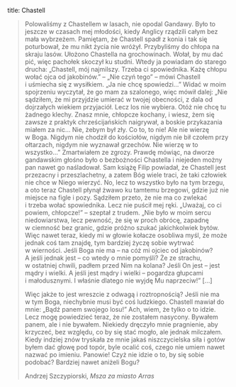title: Chastell

> Polowaliśmy z Chastellem w lasach, nie opodal Gandawy. Było to jeszcze w czasach mej młodości, kiedy Anglicy rządzili całym bez mała wybrzeżem. Pamiętam, że Chastell spadł z konia i tak się poturbował, że mu nikt życia nie wróżył. Przybyliśmy do chłopa na skraju lasów. Ułożono Chastella na grochowinach. Wołał, by mu dać pić, więc pachołek skoczył ku studni. Wtedy ja powiadam do starego drucha: „Chastell, mój najmilszy. Trzeba ci spowiednika. Każę chłopu wołać ojca od jakobinów.” – „Nie czyń tego” – mówi Chastell i uśmiecha się z wysiłkiem. „Ja nie chcę spowiedzi…” Widać w moim spojrzeniu wyczytał, że go mam za szalonego, więc mówił dalej: „Nie sądziłem, że mi przyjdzie umierać w twojej obecności, z dala od dojrzałych wiekiem przyjaciół. Lecz los nie wybiera. Otóż nie chcę tu żadnego klechy. Znasz mnie, chłopcze kochany, i wiesz, żem się zawsze z praktyk chrześcijańskich naigrywał, a boskie przykazania miałem za nic… Nie, żebym był zły. Co to, to nie! Ale nie wierzę w Boga. Nigdym nie chodził do kościołów, nigdym nie bił czołem przy ołtarzach, nigdym nie wyznawał grzechów. Nie wierzę w to wszystko…” Zmartwiałem ze zgrozy. Prawdę mówiąc, na dworze gandawskim głośno było o bezbożności Chastella i niejeden możny pan nawet go naśladował. Sam książę Filip powiadał, że Chastell jest przezacny i przeszlachetny, a zatem Bóg wiele traci, że taki człowiek nie chce w Niego wierzyć. No, lecz to wszystko było na tym brzegu, a oto teraz Chastell płynął żwawo ku tamtemu brzegowi, gdzie już nie miejsce na figle i pozy. Sądziłem przeto, że nie ma co zwlekać i trzeba wołać spowiednika. Lecz nie puścił mej ręki. „Uważaj, co ci powiem, chłopcze!” – szeptał z trudem. „Nie było w moim sercu niedowiarstwa, lecz pewność, że się w proch obrócę, zapadnę w ciemność bez granic, gdzie próżno szukać jakichkolwiek bytów. Więc nawet teraz, kiedy mi w głowie kołacze osobliwa myśl, że może jednak coś tam znajdę, tym bardziej życzę sobie wytrwać w wierności. Jeśli Boga nie ma – na cóż mi ojciec od jakobinów? A jeśli jednak jest – co wtedy o mnie pomyśli? Że ze strachu, w ostatniej chwili, padłem przed Nim na kolana? Jeśli On jest – jest mądry i wielki. A jeśli jest mądry i wielki – pogardza głupcami i małodusznymi. I właśnie dlatego nie wyjdę Mu naprzeciw!” […]
>
> Więc jakże to jest wreszcie z odwagą i roztropnością? Jeśli nie ma w tym Boga, niechybnie musi być coś ludzkiego. Chastell mawiał do mnie: „Bądź panem swojego losu!” Ach, wiem, że tylko o to idzie. Lecz mogę powiedzieć teraz, że nie zostałem nasycony. Bywałem panem, ale i nie bywałem. Niekiedy dręczyło mnie pragnienie, aby krzyczeć, bez względu, co by się stać mogło, ale jednak milczałem. Kiedy indziej znów tryskała ze mnie jakaś niszczycielska siła i gotów byłem dać głowę pod topór, byle ocalić coś, czego nie umiem nawet nazwać po imieniu. Panowie! Czyż nie idzie o to, by się sobie podobać? Bardziej nawet aniżeli Bogu?
>
> Andrzej Szczypiorski, <cite>Msza za miasto Arras</cite>
